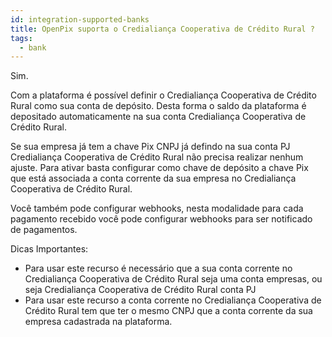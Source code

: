```yaml
---
id: integration-supported-banks
title: OpenPix suporta o Credialiança Cooperativa de Crédito Rural ?
tags:
  - bank
---
```


Sim.

Com a plataforma é possível definir o Credialiança Cooperativa de Crédito Rural como sua conta de depósito. Desta forma o saldo da plataforma é depositado automaticamente na sua conta Credialiança Cooperativa de Crédito Rural.

Se sua empresa já tem a chave Pix CNPJ já defindo na sua conta PJ Credialiança Cooperativa de Crédito Rural não precisa realizar nenhum ajuste. Para ativar basta configurar como chave de depósito a chave Pix que está associada a conta corrente da sua empresa no Credialiança Cooperativa de Crédito Rural.

Você também pode configurar webhooks, nesta modalidade para cada pagamento recebido você pode configurar webhooks para ser notificado de pagamentos.

Dicas Importantes:

- Para usar este recurso é necessário que a sua conta corrente no Credialiança Cooperativa de Crédito Rural seja uma conta empresas, ou seja Credialiança Cooperativa de Crédito Rural conta PJ
- Para usar este recurso a conta corrente no Credialiança Cooperativa de Crédito Rural tem que ter o mesmo CNPJ que a conta corrente da sua empresa cadastrada na plataforma.
